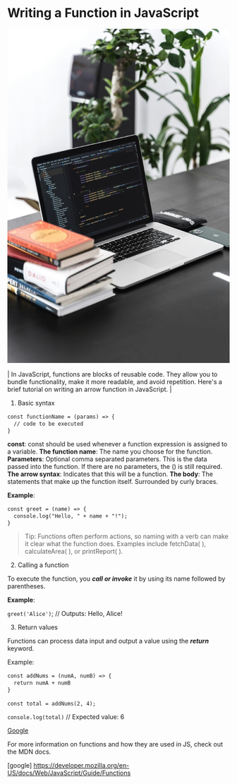 # Writing a Function in JavaScript

![some alt test](./assets/altumcode.jpg)


 | In JavaScript, functions are blocks of reusable code. They allow you to bundle functionality, make it more readable, and avoid repetition. Here's a brief tutorial on writing an arrow function in JavaScript. |

1. Basic syntax
```
const functionName = (params) => {
  // code to be executed
}
```
**const**: const should be used whenever a function expression is assigned to a variable.
**The function name**: The name you choose for the function.
**Parameters**: Optional comma separated parameters. This is the data passed into the function. If there are no parameters, the () is still required.
**The arrow syntax**: Indicates that this will be a function.
**The body**: The statements that make up the function itself. Surrounded by curly braces.

**Example**:
```
const greet = (name) => {
  console.log("Hello, " + name + "!");
}
```
> Tip: Functions often perform actions, so naming with a verb can make it clear what the function does. Examples include fetchData( ), calculateArea( ), or printReport( ). 

2. Calling a function

To execute the function, you ***call or invoke*** it by using its name followed by parentheses.

**Example**:

`greet('Alice')`; // Outputs: Hello, Alice!

3. Return values

Functions can process data input and output a value using the ***return*** keyword.

Example: 
```
const addNums = (numA, numB) => {
  return numA + numB
}
```
```const total = addNums(2, 4);```

`console.log(total)` // Expected value: 6

[Google](https://www.google.com)

<!-- This is [a reference][example]. -->

[example]: http://www.example.com/



For more information on functions and how they are used in JS, check out the MDN docs. 


[google] https://developer.mozilla.org/en-US/docs/Web/JavaScript/Guide/Functions

